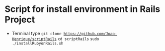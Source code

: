 # Script for install environment in Rails Project

* Terminal type
<code>git clone https://github.com/Joao-Henrique/scriptRails</code>
<code>cd scriptRails</code>
<code>sudo ./installRubyonRails.sh</code>

